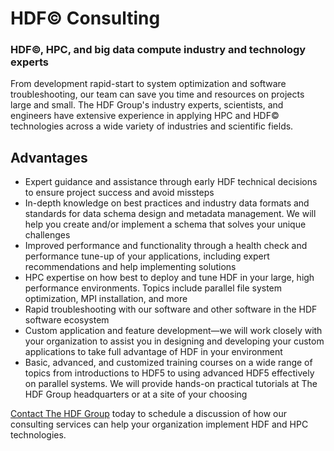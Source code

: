# HDF&copy; Consulting

### HDF&copy;, HPC, and big data compute industry and technology experts

From development rapid-start to system optimization and software troubleshooting, our team can save you time and resources on projects large and small. The HDF Group's industry experts, scientists, and engineers have extensive experience in applying HPC and HDF&copy; technologies across a wide variety of industries and scientific fields.

## Advantages
* Expert guidance and assistance through early HDF technical decisions to ensure project success and avoid missteps
* In-depth knowledge on best practices and industry data formats and standards for data schema design and metadata management. We will help you create and/or implement a schema that solves your unique challenges
* Improved performance and functionality through a health check and performance tune-up of your applications, including expert recommendations and help implementing solutions
* HPC expertise on how best to deploy and tune HDF in your large, high performance environments. Topics include parallel file system optimization, MPI installation, and more
* Rapid troubleshooting with our software and other software in the HDF software ecosystem
* Custom application and feature development—we will work closely with your organization to assist you in designing and developing your custom applications to take full advantage of HDF in your environment
* Basic, advanced, and customized training courses on a wide range of topics from introductions to HDF5 to using advanced HDF5 effectively on parallel systems. We will provide hands-on practical tutorials at The HDF Group headquarters or at a site of your choosing

[Contact The HDF Group](mailto:info@hdfgroup.org) today to schedule a discussion of how our consulting services can help your organization implement HDF and HPC technologies.

